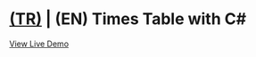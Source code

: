 # [(TR)](README_TR.md) | (EN) Times Table with C#
[View Live Demo](https://replit.com/@hasanbahadir/timesTable)
